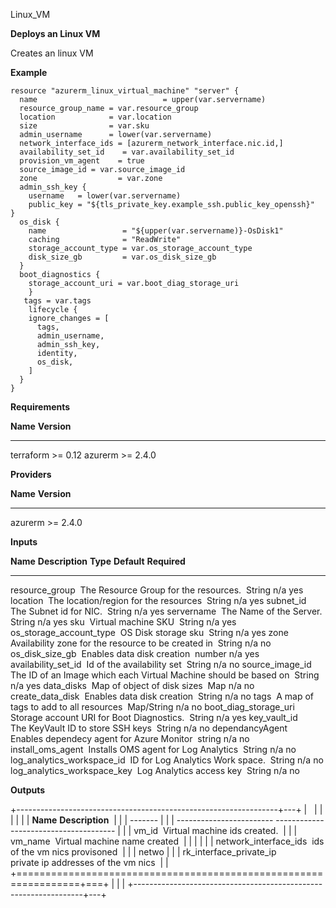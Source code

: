 Linux_VM

**Deploys an Linux VM**

Creates an linux VM

**Example**
```hcl
resource "azurerm_linux_virtual_machine" "server" {
  name                            = upper(var.servername)
  resource_group_name = var.resource_group
  location            = var.location
  size                = var.sku
  admin_username      = lower(var.servername)
  network_interface_ids = [azurerm_network_interface.nic.id,]
  availability_set_id    = var.availability_set_id
  provision_vm_agent    = true
  source_image_id = var.source_image_id
  zone                  = var.zone
  admin_ssh_key {
    username   = lower(var.servername)
    public_key = "${tls_private_key.example_ssh.public_key_openssh}"
}
  os_disk {
    name                 = "${upper(var.servername)}-OsDisk1"
    caching              = "ReadWrite"
    storage_account_type = var.os_storage_account_type
    disk_size_gb         = var.os_disk_size_gb
  }
  boot_diagnostics {
    storage_account_uri = var.boot_diag_storage_uri
    }
   tags = var.tags
    lifecycle {
    ignore_changes = [
      tags,
      admin_username,
      admin_ssh_key,
      identity,
      os_disk, 
    ]
  }
}
```

**Requirements**

  **Name**    **Version**
  ----------- -------------
  terraform   \>= 0.12
  azurerm     \>= 2.4.0

**Providers**

  **Name**   **Version**
  ---------- -------------
  azurerm    \>= 2.4.0

**Inputs**

  **Name**                       **Description**                                                     **Type**     **Default**   **Required**
  ------------------------------ ------------------------------------------------------------------- ------------ ------------- --------------
  resource_group                 The Resource Group for the resources.                               String       n/a           yes
  location                       The location/region for the resources                               String       n/a           yes
  subnet_id                      The Subnet id for NIC.                                              String       n/a           yes
  servername                     The Name of the Server.                                             String       n/a           yes
  sku                            Virtual machine SKU                                                 String       n/a           yes
  os_storage_account_type        OS Disk storage sku                                                 String       n/a           yes
  zone                           Availability zone for the resource to be created in                 String       n/a           no
  os_disk_size_gb                Enables data disk creation                                          number       n/a           yes
  availability_set_id            Id of the availability set                                          String       n/a           no
  source_image_id                The ID of an Image which each Virtual Machine should be based on    String       n/a           yes
  data_disks                     Map of object of disk sizes                                         Map          n/a           no
  create_data_disk               Enables data disk creation                                          String       n/a           no
  tags                           A map of tags to add to all resources                               Map/String   n/a           no
  boot_diag_storage_uri          Storage account URI for Boot Diagnostics.                           String       n/a           yes
  key_vault_id                   The KeyVault ID to store SSH keys                                   String       n/a           no
  dependancyAgent                Enables dependecy agent for Azure Monitor                           string       n/a           no
  install_oms_agent              Installs OMS agent for Log Analytics                                String       n/a           no
  log_analytics_workspace_id     ID for Log Analytics Work space.                                    String       n/a           no
  log_analytics_workspace_key    Log Analytics access key                                            String       n/a           no

**Outputs**

+-----------------------------------------------------------------+---+
|                                                                 |   |
|                                                                 |   |
|   **Name**                        **Description**               |   |
|   -------                                                       |   |
| ------------------------ -------------------------------------- |   |
|   vm_id                           Virtual machine ids created.  |   |
|   vm_name                         Virtual machine name created  |   |
|                                                                 |   |
|  network_interface_ids           ids of the vm nics provisoned  |   |
|   netwo                                                         |   |
| rk_interface_private_ip    private ip addresses of the vm nics  |   |
+=================================================================+===+
|                                                                 |   |
+-----------------------------------------------------------------+---+



